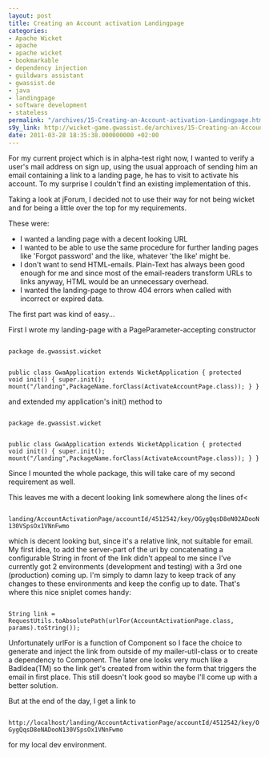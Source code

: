 ```yaml
---
layout: post
title: Creating an Account activation Landingpage
categories:
- Apache Wicket
- apache
- apache wicket
- bookmarkable
- dependency injection
- guildwars assistant
- gwassist.de
- java
- landingpage
- software development
- stateless
permalink: "/archives/15-Creating-an-Account-activation-Landingpage.html"
s9y_link: http://wicket-game.gwassist.de/archives/15-Creating-an-Account-activation-Landingpage.html
date: 2011-03-28 18:35:38.000000000 +02:00
---
```

<p>For my current project which is in alpha-test right now, I wanted to verify a user's mail address on sign up, using the usual approach of sending him an email containing a link to a landing page, he has to visit to activate his account. To my surprise I couldn't find an existing implementation of this.</p> 
<p>Taking a look at jForum, I decided not to use their way for not being wicket and for being a little over the top for my requirements.</p> 
<p>These were:</p> 
<ul> 
<li>I wanted a landing page with a decent looking URL</li> 
<li>I wanted to be able to use the same procedure for further landing pages like 'Forgot password' and the like, whatever 'the like' might be.</li> 
<li>I don't want to send HTML-emails. Plain-Text has always been good enough for me and since most of the email-readers transform URLs to links anyway, HTML would be an unnecessary overhead.</li> 
<li>I wanted the landing-page to throw 404 errors when called with incorrect or expired data.</li> 
</ul> 
<p>The first part was kind of easy...</p>

<p>First I wrote my landing-page with a PageParameter-accepting constructor</p>

<code>
package de.gwassist.wicket
 
public class GwaApplication extends WicketApplication {
    protected void init() {
       super.init();
       mount("/landing",PackageName.forClass(ActivateAccountPage.class));
    }
}
</code>
<p>and extended my application's init() method to</p>

<code>
package de.gwassist.wicket

public class GwaApplication extends WicketApplication {
    protected void init() {
        super.init();
        mount("/landing",PackageName.forClass(ActivateAccountPage.class));
    }
}
</code>

<p>Since I mounted the whole package, this will take care of my second requirement as well.</p>

<p>This leaves me with a decent looking link somewhere along the lines of<</p>

<code>
landing/AccountActivationPage/accountId/4512542/key/OGygQqsD8eN02ADooN130VSpsOx1VNnFwmo
</code>

<p>which is decent looking but, since it's a relative link, not suitable for email. My first idea, to add the server-part of the uri by concatenating a configurable String in front of the link didn't appeal to me since I've currently got 2 environments (development and testing) with a 3rd one (production) coming up. I'm simply to damn lazy to keep track of any changes to these environments and keep the config up to date. That's where this nice sniplet comes handy:</p>

<code>
String link = RequestUtils.toAbsolutePath(urlFor(AccountActivationPage.class, params).toString());
</code>

<p>Unfortunately urlFor is a function of Component so I face the choice to generate and inject the link from outside of my mailer-util-class or to create a dependency to Component. The later one looks very much like a BadIdea(TM) so the link get's created from within the form that triggers the email in first place. This still doesn't look good so maybe I'll come up with a better solution.</p>

<p>But at the end of the day, I get a link to</p>

<code>
http://localhost/landing/AccountActivationPage/accountId/4512542/key/OGygQqsD8eNADooN130VSpsOx1VNnFwmo
</code>

<p>for my local dev environment.</p>
